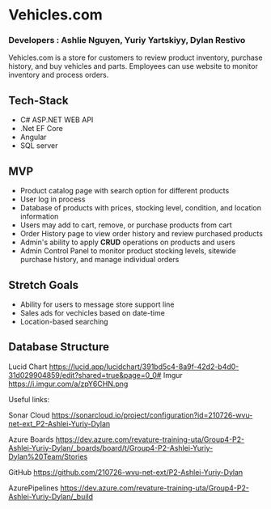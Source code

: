 # Vehicles.com
### Developers : Ashlie Nguyen, Yuriy Yartskiyy, Dylan Restivo

Vehicles.com is a store for customers to review product inventory, purchase history, and buy vehicles and parts. Employees can use website to monitor inventory and process orders.


## Tech-Stack
- C# ASP.NET WEB API
- .Net EF Core
- Angular
- SQL server


## MVP
- Product catalog page with search option for different products
- User log in process
- Database of products with prices, stocking level, condition, and location information
- Users may add to cart, remove, or purchase products from cart
- Order History page to view order history and review purchased products
- Admin's ability to apply **CRUD** operations on products and users
- Admin Control Panel to monitor product stocking levels, sitewide purchase history, and manage individual orders


## Stretch Goals
- Ability for users to message store support line
- Sales ads for vechicles based on date-time
- Location-based searching


## Database Structure
Lucid Chart
https://lucid.app/lucidchart/391bd5c4-8a9f-42d2-b4d0-31d029904859/edit?shared=true&page=0_0#
Imgur
https://i.imgur.com/a/zpY6CHN.png


Useful links:

Sonar Cloud
https://sonarcloud.io/project/configuration?id=210726-wvu-net-ext_P2-Ashlei-Yuriy-Dylan

Azure Boards
https://dev.azure.com/revature-training-uta/Group4-P2-Ashlei-Yuriy-Dylan/_boards/board/t/Group4-P2-Ashlei-Yuriy-Dylan%20Team/Stories

GitHub
https://github.com/210726-wvu-net-ext/P2-Ashlei-Yuriy-Dylan

AzurePipelines
https://dev.azure.com/revature-training-uta/Group4-P2-Ashlei-Yuriy-Dylan/_build
